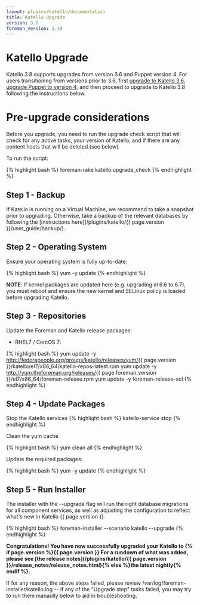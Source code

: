 ```yaml
---
layout: plugins/katello/documentation
title: Katello Upgrade
version: 3.8
foreman_version: 1.19
---
```


# Katello Upgrade

Katello 3.8 supports upgrades from version 3.6 and Puppet version 4.  For users transitioning from versions prior to 3.6, first [upgrade to Katello 3.6](/plugins/katello/3.6/upgrade/), [upgrade Puppet to version 4](https://theforeman.org/plugins/katello/3.6/upgrade/puppet.html), and then proceed to upgrade to Katello 3.8 following the instructions below.


# Pre-upgrade considerations

Before you upgrade, you need to run the upgrade check script that will check for any active tasks, your version of Katello, and if there are any content hosts that will be deleted (see below).

To run the script:

{% highlight bash %}
foreman-rake katello:upgrade_check
{% endhighlight %}

## Step 1 - Backup

If Katello is running on a Virtual Machine, we recommend to take a snapshot prior to upgrading. Otherwise, take a backup of the relevant databases by following the [instructions here](/plugins/katello/{{ page.version }}/user_guide/backup/).

## Step 2 - Operating System

Ensure your operating system is fully up-to-date:

{% highlight bash %}
yum -y update
{% endhighlight %}

**NOTE**: If kernel packages are updated here (e.g. upgrading el 6.6 to 6.7), you must reboot and ensure the new kernel and SELinux policy is loaded before upgrading Katello.

## Step 3 - Repositories

Update the Foreman and Katello release packages:

  * RHEL7 / CentOS 7:

{% highlight bash %}
  yum update -y http://fedorapeople.org/groups/katello/releases/yum/{{ page.version }}/katello/el7/x86_64/katello-repos-latest.rpm
  yum update -y http://yum.theforeman.org/releases/{{ page.foreman_version }}/el7/x86_64/foreman-release.rpm
  yum update -y foreman-release-scl
{% endhighlight %}

## Step 4 - Update Packages

Stop the Katello services
{% highlight bash %}
katello-service stop
{% endhighlight %}

Clean the yum cache

{% highlight bash %}
yum clean all
{% endhighlight %}

Update the required packages:

{% highlight bash %}
yum -y update
{% endhighlight %}

## Step 5 - Run Installer

The installer with the --upgrade flag will run the right database migrations for all component services, as well as adjusting the configuration to reflect what's new in Katello {{ page.version }}

{% highlight bash %}
foreman-installer --scenario katello --upgrade
{% endhighlight %}

**Congratulations! You have now successfully upgraded your Katello to {% if page.version %}{{ page.version }} For a rundown of what was added, please see [the release notes](/plugins/katello/{{ page.version }}/release_notes/release_notes.html){% else %}the latest nightly{% endif %}.**


If for any reason, the above steps failed, please review /var/log/foreman-installer/katello.log -- if any of the "Upgrade step" tasks failed, you may try to run them manaully below to aid in troubleshooting.
